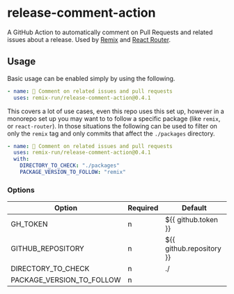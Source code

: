 # release-comment-action

A GitHub Action to automatically comment on Pull Requests and related issues about a release. Used by [Remix][remix] and [React Router][react_router].

## Usage

Basic usage can be enabled simply by using the following.

```yaml
- name: 📝 Comment on related issues and pull requests
  uses: remix-run/release-comment-action@0.4.1
```

This covers a lot of use cases, even this repo uses this set up, however in a monorepo set up you may want to to follow a specific package (like `remix`, or `react-router`). In those situations the following can be used to filter on only the `remix` tag and only commits that affect the `./packages` directory.

```yaml
- name: 📝 Comment on related issues and pull requests
  uses: remix-run/release-comment-action@0.4.1
  with:
    DIRECTORY_TO_CHECK: "./packages"
    PACKAGE_VERSION_TO_FOLLOW: "remix"
```

### Options

| Option                    | Required | Default                  |
| ------------------------- | -------- | ------------------------ |
| GH_TOKEN                  | n        | ${{ github.token }}      |
| GITHUB_REPOSITORY         | n        | ${{ github.repository }} |
| DIRECTORY_TO_CHECK        | n        | ./                       |
| PACKAGE_VERSION_TO_FOLLOW | n        |                          |

[remix]: https://github.com/remix-run/remix
[react_router]: https://github.com/remix-run/react-router
